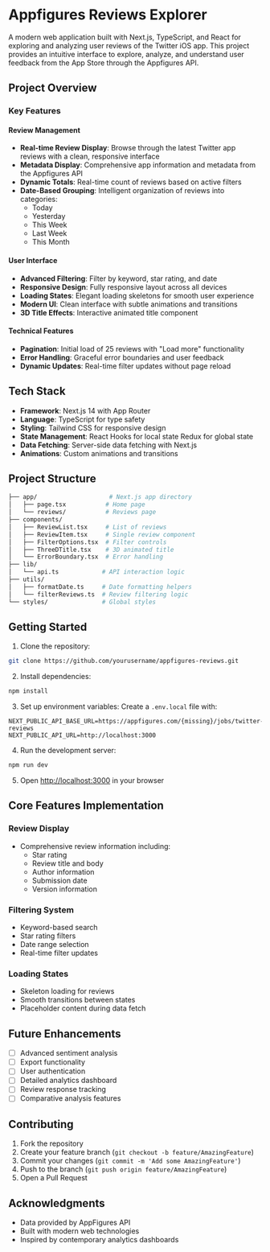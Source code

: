 # Appfigures Reviews Explorer

A modern web application built with Next.js, TypeScript, and React for exploring and analyzing user reviews of the Twitter iOS app. This project provides an intuitive interface to explore, analyze, and understand user feedback from the App Store through the Appfigures API.

## Project Overview

### Key Features

#### Review Management

- **Real-time Review Display**: Browse through the latest Twitter app reviews with a clean, responsive interface
- **Metadata Display**: Comprehensive app information and metadata from the Appfigures API
- **Dynamic Totals**: Real-time count of reviews based on active filters
- **Date-Based Grouping**: Intelligent organization of reviews into categories:
  - Today
  - Yesterday
  - This Week
  - Last Week
  - This Month

#### User Interface

- **Advanced Filtering**: Filter by keyword, star rating, and date
- **Responsive Design**: Fully responsive layout across all devices
- **Loading States**: Elegant loading skeletons for smooth user experience
- **Modern UI**: Clean interface with subtle animations and transitions
- **3D Title Effects**: Interactive animated title component

#### Technical Features

- **Pagination**: Initial load of 25 reviews with "Load more" functionality
- **Error Handling**: Graceful error boundaries and user feedback
- **Dynamic Updates**: Real-time filter updates without page reload

## Tech Stack

- **Framework**: Next.js 14 with App Router
- **Language**: TypeScript for type safety
- **Styling**: Tailwind CSS for responsive design
- **State Management**: React Hooks for local state Redux for global state
- **Data Fetching**: Server-side data fetching with Next.js
- **Animations**: Custom animations and transitions

## Project Structure

```bash
├── app/                    # Next.js app directory
│   ├── page.tsx           # Home page
│   └── reviews/           # Reviews page
├── components/
│   ├── ReviewList.tsx     # List of reviews
│   ├── ReviewItem.tsx     # Single review component
│   ├── FilterOptions.tsx  # Filter controls
│   ├── ThreeDTitle.tsx    # 3D animated title
│   └── ErrorBoundary.tsx  # Error handling
├── lib/
│   └── api.ts            # API interaction logic
├── utils/
│   ├── formatDate.ts     # Date formatting helpers
│   └── filterReviews.ts  # Review filtering logic
└── styles/               # Global styles
```

## Getting Started

1. Clone the repository:

```bash
git clone https://github.com/yourusername/appfigures-reviews.git
```

2. Install dependencies:

```bash
npm install
```

3. Set up environment variables:
   Create a `.env.local` file with:

```env
NEXT_PUBLIC_API_BASE_URL=https://appfigures.com/{missing}/jobs/twitter-reviews
NEXT_PUBLIC_API_URL=http://localhost:3000
```

4. Run the development server:

```bash
npm run dev
```

5. Open [http://localhost:3000](http://localhost:3000) in your browser

## Core Features Implementation

### Review Display

- Comprehensive review information including:
  - Star rating
  - Review title and body
  - Author information
  - Submission date
  - Version information

### Filtering System

- Keyword-based search
- Star rating filters
- Date range selection
- Real-time filter updates

### Loading States

- Skeleton loading for reviews
- Smooth transitions between states
- Placeholder content during data fetch

## Future Enhancements

- [ ] Advanced sentiment analysis
- [ ] Export functionality
- [ ] User authentication
- [ ] Detailed analytics dashboard
- [ ] Review response tracking
- [ ] Comparative analysis features

## Contributing

1. Fork the repository
2. Create your feature branch (`git checkout -b feature/AmazingFeature`)
3. Commit your changes (`git commit -m 'Add some AmazingFeature'`)
4. Push to the branch (`git push origin feature/AmazingFeature`)
5. Open a Pull Request

## Acknowledgments

- Data provided by AppFigures API
- Built with modern web technologies
- Inspired by contemporary analytics dashboards
